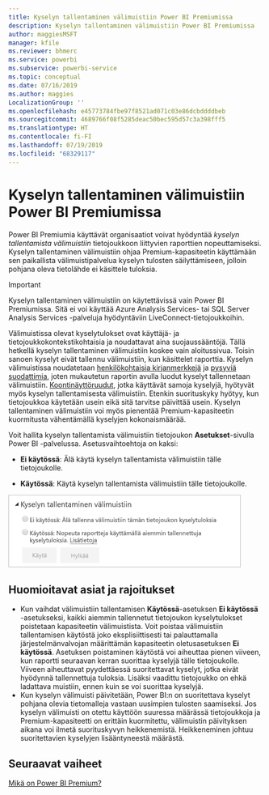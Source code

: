 ```yaml
---
title: Kyselyn tallentaminen välimuistiin Power BI Premiumissa
description: Kyselyn tallentaminen välimuistiin Power BI Premiumissa
author: maggiesMSFT
manager: kfile
ms.reviewer: bhmerc
ms.service: powerbi
ms.subservice: powerbi-service
ms.topic: conceptual
ms.date: 07/16/2019
ms.author: maggies
LocalizationGroup: ''
ms.openlocfilehash: e45773784fbe97f8521ad071c03e86dcbddddbeb
ms.sourcegitcommit: 4689766f08f5285deac50bec595d57c3a398fff5
ms.translationtype: HT
ms.contentlocale: fi-FI
ms.lasthandoff: 07/19/2019
ms.locfileid: "68329117"
---
```

# <a name="query-caching-in-power-bi-premium"></a>Kyselyn tallentaminen välimuistiin Power BI Premiumissa

Power BI Premiumia käyttävät organisaatiot voivat hyödyntää *kyselyn tallentamista välimuistiin* tietojoukkoon liittyvien raporttien nopeuttamiseksi. Kyselyn tallentaminen välimuistiin ohjaa Premium-kapasiteetin käyttämään sen paikallista välimuistipalvelua kyselyn tulosten säilyttämiseen, jolloin pohjana oleva tietolähde ei käsittele tuloksia.

> [!IMPORTANT]
> Kyselyn tallentaminen välimuistiin on käytettävissä vain Power BI Premiumissa. Sitä ei voi käyttää Azure Analysis Services- tai SQL Server Analysis Services -palveluja hyödyntäviin LiveConnect-tietojoukkoihin.

Välimuistissa olevat kyselytulokset ovat käyttäjä- ja tietojoukkokontekstikohtaisia ja noudattavat aina suojaussääntöjä. Tällä hetkellä kyselyn tallentaminen välimuistiin koskee vain aloitussivua. Toisin sanoen kyselyt eivät tallennu välimuistiin, kun käsittelet raporttia. Kyselyn välimuistissa noudatetaan [henkilökohtaisia kirjanmerkkejä](consumer/end-user-bookmarks.md#personal-bookmarks) ja [pysyviä suodattimia](https://powerbi.microsoft.com/blog/announcing-persistent-filters-in-the-service/), joten mukautetun raportin avulla luodut kyselyt tallennetaan välimuistiin. [Koontinäyttöruudut](service-dashboard-tiles.md), jotka käyttävät samoja kyselyjä, hyötyvät myös kyselyn tallentamisesta välimuistiin. Etenkin suorituskyky hyötyy, kun tietojoukkoa käytetään usein eikä sitä tarvitse päivittää usein. Kyselyn tallentaminen välimuistiin voi myös pienentää Premium-kapasiteetin kuormitusta vähentämällä kyselyjen kokonaismäärää.

Voit hallita kyselyn tallentamista välimuistiin tietojoukon **Asetukset**-sivulla Power BI -palvelussa. Asetusvaihtoehtoja on kaksi:

- **Ei käytössä**: Älä käytä kyselyn tallentamista välimuistiin tälle tietojoukolle.

- **Käytössä**: Käytä kyselyn tallentamista välimuistiin tälle tietojoukolle.

![Kyselyn tallentaminen välimuistiin -valintaikkuna](media/power-bi-query-caching/power-bi-query-caching.png)

## <a name="considerations-and-limitations"></a>Huomioitavat asiat ja rajoitukset

- Kun vaihdat välimuistiin tallentamisen **Käytössä**-asetuksen **Ei käytössä** -asetukseksi, kaikki aiemmin tallennetut tietojoukon kyselytulokset poistetaan kapasiteetin välimuistista. Voit poistaa välimuistiin tallentamisen käytöstä joko eksplisiittisesti tai palauttamalla järjestelmänvalvojan määrittämän kapasiteetin oletusasetuksen **Ei käytössä**. Asetuksen poistaminen käytöstä voi aiheuttaa pienen viiveen, kun raportti seuraavan kerran suorittaa kyselyjä tälle tietojoukolle. Viiveen aiheuttavat pyydettäessä suoritettavat kyselyt, jotka eivät hyödynnä tallennettuja tuloksia. Lisäksi vaadittu tietojoukko on ehkä ladattava muistiin, ennen kuin se voi suorittaa kyselyjä.
- Kun kyselyn välimuisti päivitetään, Power BI:n on suoritettava kyselyt pohjana olevia tietomalleja vastaan uusimpien tulosten saamiseksi. Jos kyselyn välimuisti on otettu käyttöön suuressa määrässä tietojoukkoja ja Premium-kapasiteetti on erittäin kuormitettu, välimuistin päivityksen aikana voi ilmetä suorituskyvyn heikkenemistä. Heikkeneminen johtuu suoritettavien kyselyjen lisääntyneestä määrästä.

## <a name="next-steps"></a>Seuraavat vaiheet

[Mikä on Power BI Premium?](service-premium-what-is.md)

